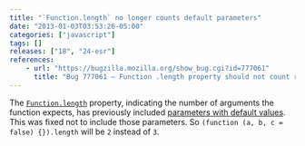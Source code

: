 ```yaml
---
title: "`Function.length` no longer counts default parameters"
date: "2013-01-03T03:53:26-05:00"
categories: ["javascript"]
tags: []
releases: ["18", "24-esr"]
references:
    - url: "https://bugzilla.mozilla.org/show_bug.cgi?id=777061"
      title: "Bug 777061 – Function .length property should not count rest parameters or parameters with default values"
---
```

The [`Function.length`](https://developer.mozilla.org/docs/Web/JavaScript/Reference/Global_Objects/Function/length) property, indicating the number of arguments the function expects, has previously included [parameters with default values](https://developer.mozilla.org/docs/Web/JavaScript/Reference/default_parameters). This was fixed not to include those parameters. So `(function (a, b, c = false) {}).length` will be `2` instead of `3`.
